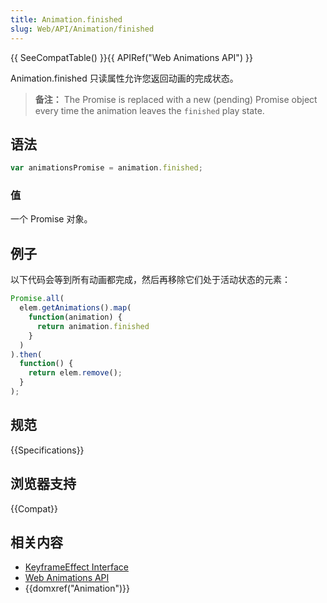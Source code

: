 ```yaml
---
title: Animation.finished
slug: Web/API/Animation/finished
---
```


{{ SeeCompatTable() }}{{ APIRef("Web Animations API") }}

Animation.finished 只读属性允许您返回动画的完成状态。

> **备注：** The Promise is replaced with a new (pending) Promise object every time the animation leaves the `finished` play state.

## 语法

```js
var animationsPromise = animation.finished;
```

### 值

一个 Promise 对象。

## 例子

以下代码会等到所有动画都完成，然后再移除它们处于活动状态的元素：

```js
Promise.all(
  elem.getAnimations().map(
    function(animation) {
      return animation.finished
    }
  )
).then(
  function() {
    return elem.remove();
  }
);
```

## 规范

{{Specifications}}

## 浏览器支持

{{Compat}}

## 相关内容

- [KeyframeEffect Interface](/zh-CN/docs/Web/API/KeyframeEffect)
- [Web Animations API](/zh-CN/docs/Web/API/Web_Animations_API)
- {{domxref("Animation")}}
